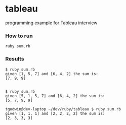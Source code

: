 # tableau
programming example for Tableau interview

### How to run

    ruby sum.rb

### Results

    $ ruby sum.rb
    given [1, 5, 7] and [6, 4, 2] the sum is: 
    [7, 9, 9]

    
    $ ruby sum.rb
    given [5, 1, 5, 7] and [6, 4, 2] the sum is: 
    [5, 7, 9, 9]

    tgodwin@dev-laptop ~/dev/ruby/tableau $ ruby sum.rb
    given [1, 1, 1] and [2, 2, 2, 2] the sum is: 
    [2, 3, 3, 3]

